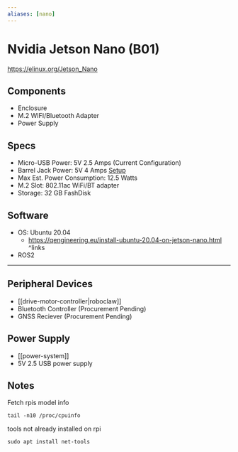 ```yaml
---
aliases: [nano]
---
```

# Nvidia Jetson Nano (B01)
https://elinux.org/Jetson_Nano
## Components
- Enclosure
- M.2 WIFI/Bluetooth Adapter
- Power Supply

## Specs
-  Micro-USB Power: 5V 2.5 Amps (Current Configuration)
- Barrel Jack Power: 5V 4 Amps [Setup](https://www.jetsonhacks.com/2019/04/10/jetson-nano-use-more-power/)
- Max Est. Power Consumption:  12.5 Watts
- M.2 Slot: 802.11ac WiFi/BT adapter 
- Storage: 32 GB FashDisk

## Software
- OS: Ubuntu 20.04
	- https://qengineering.eu/install-ubuntu-20.04-on-jetson-nano.html ^links
- ROS2

---
## Peripheral Devices
- [[drive-motor-controller|roboclaw]]
- Bluetooth Controller (Procurement Pending)
- GNSS Reciever (Procurement Pending)

## Power Supply
- [[power-system]]
- 5V 2.5 USB power supply

## Notes
Fetch rpis model info
```shell
tail -n10 /proc/cpuinfo
```

tools not already installed on rpi
```shell
sudo apt install net-tools
```
